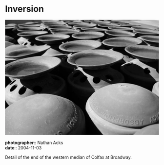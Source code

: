 # Inversion

![A cluster of strange plastic columns with hemispherical tops on a road median](assets/2004-11-03-inversion.webp)

**photographer**:: Nathan Acks  
**date**:: 2004-11-03

Detail of the end of the western median of Colfax at Broadway.
